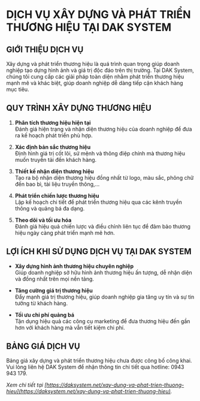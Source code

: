 # DỊCH VỤ XÂY DỰNG VÀ PHÁT TRIỂN THƯƠNG HIỆU TẠI DAK SYSTEM

## GIỚI THIỆU DỊCH VỤ

Xây dựng và phát triển thương hiệu là quá trình quan trọng giúp doanh nghiệp tạo dựng hình ảnh và giá trị độc đáo trên thị trường. Tại DAK System, chúng tôi cung cấp các giải pháp toàn diện nhằm phát triển thương hiệu mạnh mẽ và khác biệt, giúp doanh nghiệp dễ dàng tiếp cận khách hàng mục tiêu.

## QUY TRÌNH XÂY DỰNG THƯƠNG HIỆU

1. **Phân tích thương hiệu hiện tại**  
   Đánh giá hiện trạng và nhận diện thương hiệu của doanh nghiệp để đưa ra kế hoạch phát triển phù hợp.

2. **Xác định bản sắc thương hiệu**  
   Định hình giá trị cốt lõi, sứ mệnh và thông điệp chính mà thương hiệu muốn truyền tải đến khách hàng.

3. **Thiết kế nhận diện thương hiệu**  
   Tạo ra bộ nhận diện thương hiệu đồng nhất từ logo, màu sắc, phông chữ đến bao bì, tài liệu truyền thông,...

4. **Phát triển chiến lược thương hiệu**  
   Lập kế hoạch chi tiết để phát triển thương hiệu qua các kênh truyền thông và quảng bá đa dạng.

5. **Theo dõi và tối ưu hóa**  
   Đánh giá hiệu quả chiến lược và điều chỉnh liên tục để đảm bảo thương hiệu ngày càng phát triển mạnh mẽ hơn.

## LỢI ÍCH KHI SỬ DỤNG DỊCH VỤ TẠI DAK SYSTEM

- **Xây dựng hình ảnh thương hiệu chuyên nghiệp**  
  Giúp doanh nghiệp sở hữu hình ảnh thương hiệu ấn tượng, dễ nhận diện và đồng nhất trên mọi nền tảng.

- **Tăng cường giá trị thương hiệu**  
  Đẩy mạnh giá trị thương hiệu, giúp doanh nghiệp gia tăng uy tín và sự tin tưởng từ khách hàng.

- **Tối ưu chi phí quảng bá**  
  Tận dụng hiệu quả các công cụ marketing để đưa thương hiệu đến gần hơn với khách hàng mà vẫn tiết kiệm chi phí.

## BẢNG GIÁ DỊCH VỤ

Bảng giá xây dựng và phát triển thương hiệu chưa được công bố công khai. Vui lòng liên hệ DAK System để nhận thông tin chi tiết qua hotline: 0943 943 179.

*Xem chi tiết tại [https://daksystem.net/xay-dung-va-phat-trien-thuong-hieu](https://daksystem.net/xay-dung-va-phat-trien-thuong-hieu).*
